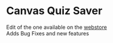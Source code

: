 # Canvas Quiz Saver
Edit of the one available on the [webstore](https://chrome.google.com/webstore/detail/canvas-quiz-loader/pfagnepdndhkmilceinbebdfbmiddagl)   
Adds Bug Fixes and new features   